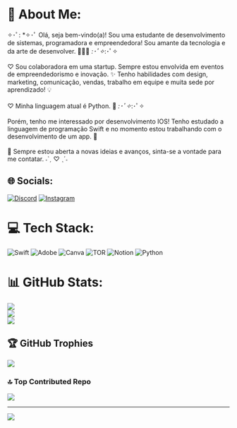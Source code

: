 # 💫 About Me:
✧･ﾟ: *✧･ﾟ Olá, seja bem-vindo(a)! Sou uma estudante de desenvolvimento de sistemas, programadora e empreendedora! Sou amante da tecnologia e da arte de desenvolver. 👩🏻‍💻 *:･ﾟ✧*:･ﾟ✧<br><br>♡ Sou colaboradora em uma startup. Sempre estou envolvida em eventos de empreendedorismo e inovação. ✨ Tenho habilidades com design, marketing, comunicação, vendas, trabalho em equipe e muita sede por aprendizado! 💡<br><br>♡ Minha linguagem atual é Python. 🐍 *:･ﾟ✧*:･ﾟ✧<br><br>Porém,  tenho me interessado por desenvolvimento IOS! Tenho estudado a linguagem de programação Swift e no momento estou trabalhando com o desenvolvimento de um app. 🍎<br><br>📨 Sempre estou aberta a novas ideias e avanços, sinta-se a vontade para me contatar.  ˗ˋˏ ♡ ˎˊ˗<br>


## 🌐 Socials:
[![Discord](https://img.shields.io/badge/Discord-%237289DA.svg?logo=discord&logoColor=white)](https://discord.gg/videlit) [![Instagram](https://img.shields.io/badge/Instagram-%23E4405F.svg?logo=Instagram&logoColor=white)](https://instagram.com/emyst4r_) 

# 💻 Tech Stack:
![Swift](https://img.shields.io/badge/swift-F54A2A?style=for-the-badge&logo=swift&logoColor=white) ![Adobe](https://img.shields.io/badge/adobe-%23FF0000.svg?style=for-the-badge&logo=adobe&logoColor=white) ![Canva](https://img.shields.io/badge/Canva-%2300C4CC.svg?style=for-the-badge&logo=Canva&logoColor=white) ![TOR](https://img.shields.io/badge/tor-%237E4798.svg?style=for-the-badge&logo=tor-project&logoColor=white) ![Notion](https://img.shields.io/badge/Notion-%23000000.svg?style=for-the-badge&logo=notion&logoColor=white) ![Python](https://img.shields.io/badge/python-3670A0?style=for-the-badge&logo=python&logoColor=ffdd54)
# 📊 GitHub Stats:
![](https://github-readme-stats.vercel.app/api?username=EmillyPinheiro&theme=dracula&hide_border=false&include_all_commits=false&count_private=false)<br/>
![](https://github-readme-streak-stats.herokuapp.com/?user=EmillyPinheiro&theme=dracula&hide_border=false)<br/>
![](https://github-readme-stats.vercel.app/api/top-langs/?username=EmillyPinheiro&theme=dracula&hide_border=false&include_all_commits=false&count_private=false&layout=compact)

## 🏆 GitHub Trophies
![](https://github-profile-trophy.vercel.app/?username=EmillyPinheiro&theme=dracula&no-frame=false&no-bg=false&margin-w=4)

### 🔝 Top Contributed Repo
![](https://github-contributor-stats.vercel.app/api?username=EmillyPinheiro&limit=5&theme=dracula&combine_all_yearly_contributions=true)

---
[![](https://visitcount.itsvg.in/api?id=EmillyPinheiro&icon=0&color=10)](https://visitcount.itsvg.in)

<!-- Proudly created with GPRM ( https://gprm.itsvg.in ) -->
